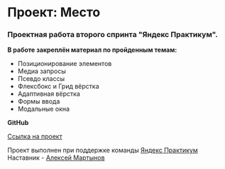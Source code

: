 # Проект: Место

### Проектная работа второго спринта "Яндекс Практикум".

**В работе закреплён материал по пройденным темам:**

- Позиционирование элементов
- Медиа запросы
- Псевдо классы
- Флексбокс и Грид вёрстка
- Адаптивная вёрстка
- Формы ввода
- Модальные окна

**GitHub**

[Ссылка на проект](https://github.com/Sirius-CMa/mesto-project)

Проект выполнен при поддержке команды [Яндекс Практикум](https://practicum.yandex.ru/)
Наставник - [Алексей Мартынов](fenixdeveloper@gmail.com)
